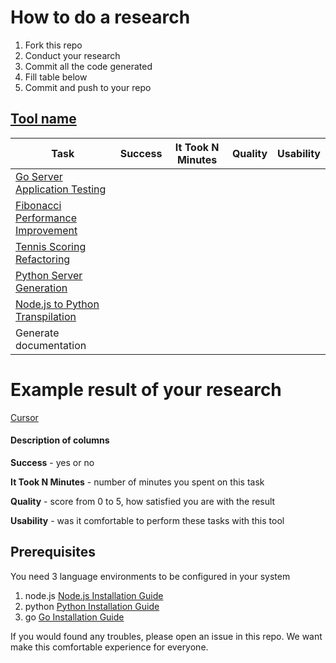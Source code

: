 # How to do a research
1. Fork this repo
2. Conduct your research
3. Commit all the code generated
4. Fill table below
5. Commit and push to your repo

## [Tool name](https://link.to.the.tool)

| Task                                                      | Success | It Took N Minutes | Quality | Usability |
|-----------------------------------------------------------|:-------:|:-----------------:|:-------:|:---------:|
| [Go Server Application Testing](tests-for-code/README.md) |         |                   |         |           |
| [Fibonacci Performance Improvement](improve/README.md)    |         |                   |         |           |
| [Tennis Scoring Refactoring](refactoring/README.md)       |         |                   |         |           |
| [Python Server Generation](code-for-test/README.md)       |         |                   |         |           |
| [Node.js to Python Transpilation](transpile/README.md)    |         |                   |         |           |
| Generate documentation                                    |         |                   |         |           |


# Example result of your research
[Cursor](https://github.com/your-username/research-repo/tree/cursor)


#### Description of columns
**Success** - yes or no

**It Took N Minutes** - number of minutes you spent on this task

**Quality** - score from 0 to 5, how satisfied you are with the result

**Usability** - was it comfortable to perform these tasks with this tool

## Prerequisites

You need 3 language environments to be configured in your system
1. node.js [Node.js Installation Guide](https://nodejs.org/en/learn/getting-started/how-to-install-nodejs)
2. python [Python Installation Guide](https://www.python.org/downloads/)
3. go [Go Installation Guide](https://go.dev/doc/install)

If you would found any troubles, please open an issue in this repo. We want make this comfortable experience for everyone.